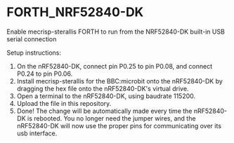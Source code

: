 # FORTH_NRF52840-DK
Enable mecrisp-sterallis FORTH to run from the NRF52840-DK built-in USB serial connection

Setup instructions:  
1.  On the nRF52840-DK, connect pin P0.25 to pin P0.08, and connect P0.24 to pin P0.06.  
2.  Install mecrisp-sterallis for the BBC:microbit onto the nRF52840-DK by dragging the hex file onto the nRF52840-DK's virtual drive.
3.  Open a terminal to the nRF52840-DK, using baudrate 115200.
4.  Upload the file in this repository.
5.  Done!  The change will be automatically made every time the nRF52840-DK is rebooted.  You no longer need the jumper wires, and the nRF52840-DK will now use the proper pins for communicating over its usb interface.  
